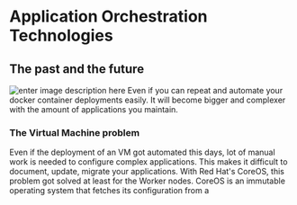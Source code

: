 # Application Orchestration Technologies

## The past and the future

![enter image description here](https://github.com/joe-speedboat/workshop.docker/raw/main/images/evol.png)
Even if you can repeat and automate your docker container deployments easily. 
It will become bigger and complexer with the amount of applications you maintain.

### The Virtual Machine problem
Even if the deployment of an VM got automated this days, lot of manual work is needed to configure complex applications.
This makes it difficult to document, update, migrate your applications.
With Red Hat's CoreOS, this problem got solved at least for the Worker nodes.
CoreOS is an immutable operating system  that fetches its configuration from a 
<!--stackedit_data:
eyJoaXN0b3J5IjpbLTIwNjQ3Njc2OTUsMTI0NDkwODYwNCw3Mz
A5OTgxMTZdfQ==
-->